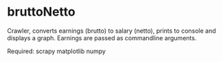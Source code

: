 # bruttoNetto
Crawler, converts earnings (brutto) to salary (netto), prints to console and displays a graph.
Earnings are passed as commandline arguments.

Required:
scrapy
matplotlib
numpy
